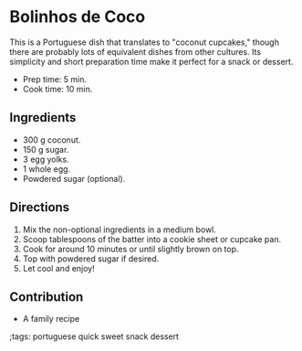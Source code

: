 # Bolinhos de Coco

This is a Portuguese dish that translates to "coconut cupcakes," though there
are probably lots of equivalent dishes from other cultures.  Its simplicity and
short preparation time make it perfect for a snack or dessert.

- Prep time: 5 min.
- Cook time: 10 min.

## Ingredients

- 300 g coconut.
- 150 g sugar.
- 3 egg yolks.
- 1 whole egg.
- Powdered sugar (optional).

## Directions

1. Mix the non-optional ingredients in a medium bowl.
2. Scoop tablespoons of the batter into a cookie sheet or cupcake pan.
3. Cook for around 10 minutes or until slightly brown on top.
4. Top with powdered sugar if desired.
5. Let cool and enjoy!

## Contribution

- A family recipe

;tags: portuguese quick sweet snack dessert
